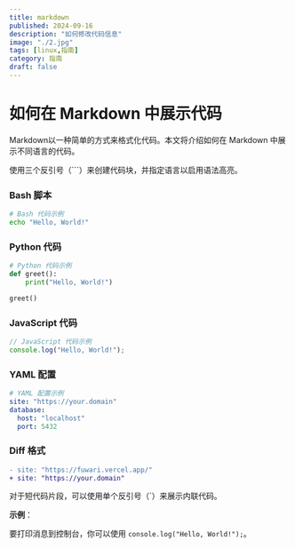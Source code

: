 ```yaml
---
title: markdown
published: 2024-09-16
description: "如何修改代码信息"
image: "./2.jpg"
tags: [linux,指南]
category: 指南
draft: false
---
```



# 如何在 Markdown 中展示代码  

Markdown以一种简单的方式来格式化代码。本文将介绍如何在 Markdown 中展示不同语言的代码。  

使用三个反引号（```）来创建代码块，并指定语言以启用语法高亮。 

### Bash 脚本  

```bash  
# Bash 代码示例  
echo "Hello, World!"  
```  

### Python 代码  

```python  
# Python 代码示例  
def greet():  
    print("Hello, World!")  

greet()  
```  

### JavaScript 代码  

```javascript  
// JavaScript 代码示例  
console.log("Hello, World!");  
```  

### YAML 配置  

```yaml  
# YAML 配置示例  
site: "https://your.domain"  
database:  
  host: "localhost"  
  port: 5432  
```  

### Diff 格式  

```diff  
- site: "https://fuwari.vercel.app/"  
+ site: "https://your.domain"  
```  

对于短代码片段，可以使用单个反引号（`）来展示内联代码。  

**示例**：  

要打印消息到控制台，你可以使用 `console.log("Hello, World!");`。  
